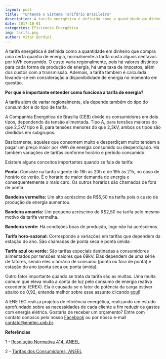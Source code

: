 ```yaml
---
layout: post
title:  "Entenda o Sistema Tarifário Brasileiro"
description: A tarifa energética é definida como a quantidade em dinheiro que compra uma certa quantia de energia [...]
date: 2017-10-01
categories: Eficiencia Energética
img: tarifa.png
author: Vitor Bordini
---
```

A tarifa energética é definida como a quantidade em dinheiro que compra uma certa quantia de energia, normalmente a tarifa custa alguns centavos por kWh consumido. O custo varia regionalmente, pois há valores distintos para cada forma de produção de energia, há uma taxa de impostos, além dos custos com a transmissão. Ademais, a tarifa também é calculada levando-se em consideração a disponibilidade de energia no momento em questão.

**Por que é importante entender como funciona a tarifa de energia?**

A tarifa além de variar regionalmente, ela depende também do tipo do consumidor e
do tipo de tarifa. 

A Companhia Energética de Brasília (CEB) divide os consumidores em dois tipos, dependendo da tensão alimentada. Tipo A, para tensões maiores do que 2,3kV tipo e B, para tensões menores do que 2,3kV, ambos os tipos são divididos em subgrupos. 

Basicamente, aqueles que consomem muito e desperdiçam muito tendem a pagar um preço maior por kWh de energia consumido ou desperdiçado. Há também variações de tarifas conforme horário e período consumido.

Existem alguns conceitos importantes quando se fala de tarifa:

**Ponta:** Consiste na tarifa vigente de 18h às 20h e  de 19h às 21h, no caso de horário de verão. É o horário de maior demanda de energia e consequentemente o mais caro. Os outros horários são chamados de fora de ponta.

**Bandeira vermelha:** Um alto acréscimo de R$5,50 na tarifa pois o custo de produção de energia aumentou. 
 
**Bandeira amarela:** Um pequeno acréscimo de R$2,50 na tarifa pelo mesmo motivo da tarifa vermelha.

**Bandeira verde:** Há condições boas de produção, logo não há acréscimos.

**Tarifa horo-sazonal:** Corresponde a variações em tarifas que dependem da estação do ano. São chamadas de ponta seca e ponta úmida.

**Tarifa azul ou verde:** São tarifas especiais destinadas a consumidores alimentados por tensões maiores que 69kV. Elas dependem de uma série de fatores, sendo eles o horário de consumo (ponta ou fora de ponta) e estação do ano (ponta seca ou ponta úmida).

Outro fator importante quando se trata da tarifa são as multas. Uma multa comum que eleva muito a conta de luz pelo consumo de energia reativa excedente (EREX). Ela é causada se o fator de potência da carga estiver abaixo de 0,92, entenda melhor sobre esse assunto clicando <a href=" http://enetec.unb.br/blog/EREX/" > aqui</a>!

A ENETEC realiza projetos de eficiência energética, realizando um estudo aprofundado sobre as necessidades de cada cliente a fim reduzir os gastos com energia elétrica. Gostaria de receber um orçamento? Entre com contato conosco pelo nosso <a href="http://facebook.com/enetec.consultoria" target="_blank">Facebook</a> ou por nosso e-mail contato@enetec.unb.br.

**Referências**
 
1 - <a href=" http://www2.aneel.gov.br/cedoc/ren2010414.pdf" >Resolução Normativa 414, ANEEL</a>

2 - <a href=" http://www.aneel.gov.br/tarifas-consumidores/-/asset_publisher/zNaRBjCLDgbE/content/classe/654800?inheritRedirect=false" >Tarifas dos Consumidores, ANEEL </a>

